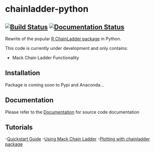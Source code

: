 # chainladder-python
[![Build Status](https://travis-ci.org/jbogaardt/chainladder-python.svg?branch=master)](https://travis-ci.org/jbogaardt/chainladder-python)
[![Documentation Status](https://readthedocs.org/projects/chainladder-python/badge/?version=latest)](http://chainladder-python.readthedocs.io/en/latest/?badge=latest)
---------------------------------------------------------------------------------------
Rewrite of the popular [R ChainLadder package](https://github.com/mages/ChainLadder) in Python.

This code is currently under development and only contains:
  - Mack Chain Ladder Functionality

## Installation
Package is coming soon to Pypi and Anaconda...

## Documentation
Please refer to the [Documentation](http://chainladder-python.readthedocs.io/) for source code documentation

## Tutorials
-[Quickstart Guide](http://chainladder-python.readthedocs.io/en/latest/quickstart.html)
-[Using Mack Chain Ladder](http://chainladder-python.readthedocs.io/en/latest/quickstart.html)
-[Plotting with chainladder package](http://chainladder-python.readthedocs.io/en/latest/quickstart.html)

